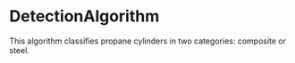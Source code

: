 # DetectionAlgorithm
This algorithm classifies propane cylinders in two categories: composite or steel.  
